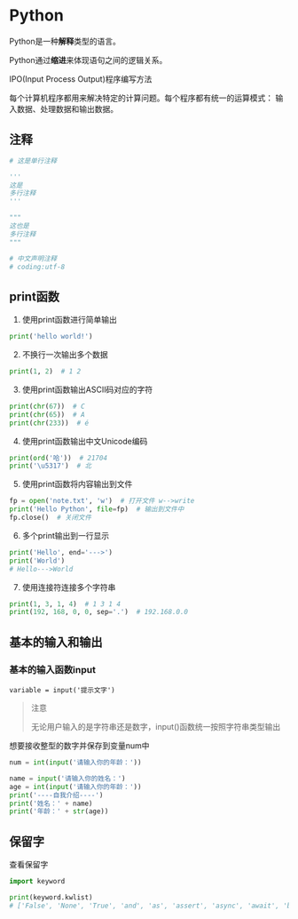 # Python

Python是一种**解释**类型的语言。

Python通过**缩进**来体现语句之间的逻辑关系。

IPO(Input Process Output)程序编写方法

每个计算机程序都用来解决特定的计算问题。每个程序都有统一的运算模式：
输入数据、处理数据和输出数据。

## 注释

```python
# 这是单行注释

'''
这是
多行注释
'''

"""
这也是
多行注释
"""

# 中文声明注释
# coding:utf-8
```

## print函数

1. 使用print函数进行简单输出

```python
print('hello world!')
```

2. 不换行一次输出多个数据

```python
print(1, 2)  # 1 2
```

3. 使用print函数输出ASCII码对应的字符

```python
print(chr(67))  # C
print(chr(65))  # A
print(chr(233))  # é
```

4. 使用print函数输出中文Unicode编码

```python
print(ord('哈'))  # 21704
print('\u5317')  # 北
```

5. 使用print函数将内容输出到文件

```python
fp = open('note.txt', 'w')  # 打开文件 w-->write
print('Hello Python', file=fp)  # 输出到文件中
fp.close()  # 关闭文件
```

6. 多个print输出到一行显示

```python
print('Hello', end='--->')
print('World')
# Hello--->World
```

7. 使用连接符连接多个字符串

```python
print(1, 3, 1, 4)  # 1 3 1 4
print(192, 168, 0, 0, sep='.')  # 192.168.0.0
```

## 基本的输入和输出

### 基本的输入函数input

`variable = input('提示文字')`

> 注意
>
> 无论用户输入的是字符串还是数字，input()函数统一按照字符串类型输出

想要接收整型的数字并保存到变量num中

```python
num = int(input('请输入你的年龄：'))
```

```python
name = input('请输入你的姓名：')
age = int(input('请输入你的年龄：'))
print('----自我介绍----')
print('姓名：' + name)
print('年龄：' + str(age))
```

## 保留字

查看保留字

```python
import keyword

print(keyword.kwlist)
# ['False', 'None', 'True', 'and', 'as', 'assert', 'async', 'await', 'break', 'class', 'continue', 'def', 'del', 'elif', 'else', 'except', 'finally', 'for', 'from', 'global', 'if', 'import', 'in', 'is', 'lambda', 'nonlocal', 'not', 'or', 'pass', 'raise', 'return', 'try', 'while', 'with', 'yield']
```

